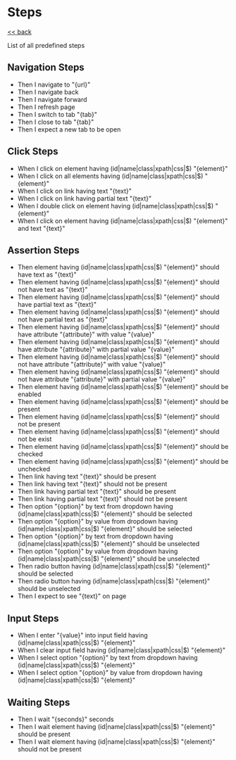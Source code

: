 # Steps

[<< back](README.md)

List of all predefined steps

## Navigation Steps

* Then I navigate to "{url}"
* Then I navigate back
* Then I navigate forward
* Then I refresh page
* Then I switch to tab "{tab}"
* Then I close to tab "{tab}"
* Then I expect a new tab to be open

## Click Steps

* When I click on element having (id|name|class|xpath|css|$) "{element}"
* When I click on all elements having (id|name|class|xpath|css|$) "{element}"
* When I click on link having text "{text}"
* When I click on link having partial text "{text}"
* When I double click on element having (id|name|class|xpath|css|$) "{element}"
* When I click on element having (id|name|class|xpath|css|$) "{element}" and text "{text}"

## Assertion Steps

* Then element having (id|name|class|xpath|css|$) "{element}" should have text as "{text}"
* Then element having (id|name|class|xpath|css|$) "{element}"  should not have text as "{text}"
* Then element having (id|name|class|xpath|css|$) "{element}" should have partial text as "{text}"
* Then element having (id|name|class|xpath|css|$) "{element}" should not have partial text as "{text}"
* Then element having (id|name|class|xpath|css|$) "{element}" should have attribute "{attribute}" with value "{value}"
* Then element having (id|name|class|xpath|css|$) "{element}" should have attribute "{attribute}" with partial value "{value}"
* Then element having (id|name|class|xpath|css|$) "{element}" should not have attribute "{attribute}" with value "{value}"
* Then element having (id|name|class|xpath|css|$) "{element}" should not have attribute "{attribute}" with partial value "{value}"
* Then element having (id|name|class|xpath|css|$) "{element}" should be enabled
* Then element having (id|name|class|xpath|css|$) "{element}" should be present
* Then element having (id|name|class|xpath|css|$) "{element}" should not be present
* Then element having (id|name|class|xpath|css|$) "{element}" should not be exist
* Then element having (id|name|class|xpath|css|$) "{element}" should be checked
* Then element having (id|name|class|xpath|css|$) "{element}" should be unchecked
* Then link having text "{text}" should be present
* Then link having text "{text}" should not be present
* Then link having partial text "{text}" should be present
* Then link having partial text "{text}" should not be present
* Then option "{option}" by text from dropdown having (id|name|class|xpath|css|$) "{element}" should be selected
* Then option "{option}" by value from dropdown having (id|name|class|xpath|css|$) "{element}" should be selected
* Then option "{option}" by text from dropdown having (id|name|class|xpath|css|$) "{element}" should be unselected
* Then option "{option}" by value from dropdown having (id|name|class|xpath|css|$) "{element}" should be unselected
* Then radio button having (id|name|class|xpath|css|$) "{element}" should be selected
* Then radio button having (id|name|class|xpath|css|$) "{element}" should be unselected
* Then I expect to see "{text}" on page

## Input Steps

* When I enter "{value}" into input field having (id|name|class|xpath|css|$) "{element}"
* When I clear input field having (id|name|class|xpath|css|$) "{element}"
* When I select option "{option}" by text from dropdown having (id|name|class|xpath|css|$) "{element}"
* When I select option "{option}" by value from dropdown having (id|name|class|xpath|css|$) "{element}"

## Waiting Steps

* Then I wait "{seconds}" seconds
* Then I wait element having (id|name|class|xpath|css|$) "{element}" should be present
* Then I wait element having (id|name|class|xpath|css|$) "{element}" should not be present
